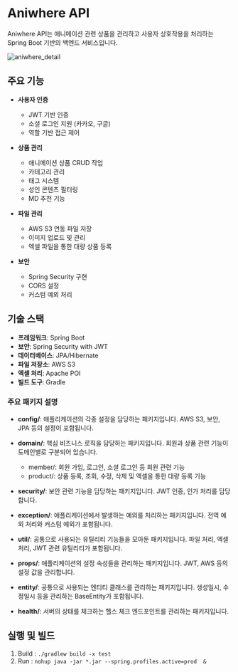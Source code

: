 # Aniwhere API

Aniwhere API는 애니메이션 관련 상품을 관리하고 사용자 상호작용을 처리하는 Spring Boot 기반의 백엔드 서비스입니다.


![aniwhere_detail](https://github.com/user-attachments/assets/dc3561fa-56b1-401e-9e68-2eaa1b19a339)


## 주요 기능

- **사용자 인증**

  - JWT 기반 인증
  - 소셜 로그인 지원 (카카오, 구글)
  - 역할 기반 접근 제어

- **상품 관리**

  - 애니메이션 상품 CRUD 작업
  - 카테고리 관리
  - 태그 시스템
  - 성인 콘텐츠 필터링
  - MD 추천 기능

- **파일 관리**

  - AWS S3 연동 파일 저장
  - 이미지 업로드 및 관리
  - 엑셀 파일을 통한 대량 상품 등록

- **보안**
  - Spring Security 구현
  - CORS 설정
  - 커스텀 예외 처리

## 기술 스택

- **프레임워크**: Spring Boot
- **보안**: Spring Security with JWT
- **데이터베이스**: JPA/Hibernate
- **파일 저장소**: AWS S3
- **엑셀 처리**: Apache POI
- **빌드 도구**: Gradle

### 주요 패키지 설명

- **config/**: 애플리케이션의 각종 설정을 담당하는 패키지입니다. AWS S3, 보안, JPA 등의 설정이 포함됩니다.

- **domain/**: 핵심 비즈니스 로직을 담당하는 패키지입니다. 회원과 상품 관련 기능이 도메인별로 구분되어 있습니다.

  - member/: 회원 가입, 로그인, 소셜 로그인 등 회원 관련 기능
  - product/: 상품 등록, 조회, 수정, 삭제 및 엑셀을 통한 대량 등록 기능

- **security/**: 보안 관련 기능을 담당하는 패키지입니다. JWT 인증, 인가 처리를 담당합니다.

- **exception/**: 애플리케이션에서 발생하는 예외를 처리하는 패키지입니다. 전역 예외 처리와 커스텀 예외가 포함됩니다.

- **util/**: 공통으로 사용되는 유틸리티 기능들을 모아둔 패키지입니다. 파일 처리, 엑셀 처리, JWT 관련 유틸리티가 포함됩니다.

- **props/**: 애플리케이션의 설정 속성들을 관리하는 패키지입니다. JWT, AWS 등의 설정 값을 관리합니다.

- **entity/**: 공통으로 사용되는 엔티티 클래스를 관리하는 패키지입니다. 생성일시, 수정일시 등을 관리하는 BaseEntity가 포함됩니다.

- **health/**: 서버의 상태를 체크하는 헬스 체크 엔드포인트를 관리하는 패키지입니다.


## 실행 및 빌드
1. Build : `./gradlew build -x test`
2. Run : `nohup java -jar *.jar --spring.profiles.active=prod  &`

